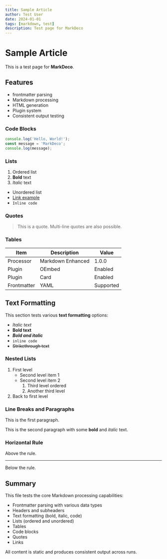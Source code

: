 ```yaml
---
title: Sample Article
author: Test User
date: 2024-01-01
tags: [markdown, test]
description: Test page for MarkDeco
---
```


# Sample Article

This is a test page for **MarkDeco**.

## Features

- frontmatter parsing
- Markdown processing
- HTML generation
- Plugin system
- Consistent output testing

### Code Blocks

```javascript
console.log('Hello, World!');
const message = 'MarkDeco';
console.log(message);
```

### Lists

1. Ordered list
2. **Bold** text
3. _Italic_ text

- Unordered list
- [Link example](https://example.com)
- `Inline code`

### Quotes

> This is a quote.
> Multi-line quotes are also possible.

### Tables

| Item        | Description       | Value     |
| ----------- | ----------------- | --------- |
| Processor   | Markdown Enhanced | 1.0.0     |
| Plugin      | OEmbed            | Enabled   |
| Plugin      | Card              | Enabled   |
| Frontmatter | YAML              | Supported |

## Text Formatting

This section tests various **text formatting** options:

- _Italic text_
- **Bold text**
- **_Bold and italic_**
- `inline code`
- ~~Strikethrough text~~

### Nested Lists

1. First level
   - Second level item 1
   - Second level item 2
     1. Third level ordered
     2. Another third level
2. Back to first level

### Line Breaks and Paragraphs

This is the first paragraph.

This is the second paragraph with some **bold** and _italic_ text.

### Horizontal Rule

Above the rule.

---

Below the rule.

## Summary

This file tests the core Markdown processing capabilities:

- Frontmatter parsing with various data types
- Headers and subheaders
- Text formatting (bold, italic, code)
- Lists (ordered and unordered)
- Tables
- Code blocks
- Quotes
- Links

All content is static and produces consistent output across runs.
